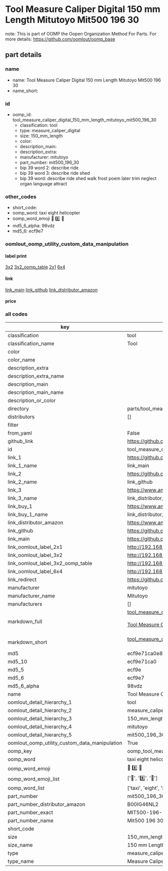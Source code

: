 # Tool Measure Caliper Digital 150 mm Length Mitutoyo Mit500 196 30  

note: This is part of OOMP the Oopen Organization Method For Parts. For more details: https://github.com/oomlout/oomp_base

##  part details
  







### name
* name: Tool Measure Caliper Digital 150 mm Length Mitutoyo Mit500 196 30
* name_short: 
### id
* oomp_id: tool_measure_caliper_digital_150_mm_length_mitutoyo_mit500_196_30
  * classification: tool
  * type: measure_caliper_digital
  * size: 150_mm_length
  * color: 
  * description_main: 
  * description_extra: 
  * manufacturer: mitutoyo
  * part_number: mit500_196_30
  * bip 39 word 2: describe ride
  * bip 39 word 3: describe ride shed
  * bip 39 word: describe ride shed walk frost poem later trim neglect organ language attract

### other_codes
* short_code: 
* oomp_word: taxi eight helicopter
* oomp_word_emoji :taxi: :eight: :helicopter:
* md5_6_alpha: 98vdz
* md5_6: ecf9e7






### oomlout_oomp_utility_custom_data_manipulation
#### label print
[3x2](http://192.168.1.245:1112/?label=oomp%2098vdz)
[3x2_oomp_table](http://192.168.1.108:1112/?label=oomp%2098vdz)
[2x1](http://192.168.1.242:1112/?label=oomp%2098vdz)
[6x4](http://192.168.1.55:1112/?label=oomp%2098vdz)    

#### link

[link_main](https://github.com/oomlout/oomlout_oomp_version_1_messy/tree/main/parts/tool_measure_caliper_digital_150_mm_length_mitutoyo_mit500_196_30) [link_github](https://github.com/oomlout/oomlout_oomp_version_1_messy/tree/main/parts/tool_measure_caliper_digital_150_mm_length_mitutoyo_mit500_196_30) [link_distributor_amazon](https://www.amazon.co.uk/gp/product/B00IG46NL2)                            

#### price







### all codes 
| key | value |  
| --- | --- |  
| classification | tool |  
| classification_name | Tool |  
| color |  |  
| color_name |  |  
| description_extra |  |  
| description_extra_name |  |  
| description_main |  |  
| description_main_name |  |  
| description_or_color |   |  
| directory | parts/tool_measure_caliper_digital_150_mm_length_mitutoyo_mit500_196_30 |  
| distributors | [] |  
| filter |  |  
| from_yaml | False |  
| github_link | https://github.com/oomlout/oomlout_oomp_part_src/tree/main/parts/tool_measure_caliper_digital_150_mm_length_mitutoyo_mit500_196_30 |  
| id | tool_measure_caliper_digital_150_mm_length_mitutoyo_mit500_196_30 |  
| link_1 | https://github.com/oomlout/oomlout_oomp_version_1_messy/tree/main/parts/tool_measure_caliper_digital_150_mm_length_mitutoyo_mit500_196_30 |  
| link_1_name | link_main |  
| link_2 | https://github.com/oomlout/oomlout_oomp_version_1_messy/tree/main/parts/tool_measure_caliper_digital_150_mm_length_mitutoyo_mit500_196_30 |  
| link_2_name | link_github |  
| link_3 | https://www.amazon.co.uk/gp/product/B00IG46NL2 |  
| link_3_name | link_distributor_amazon |  
| link_buy_1 | https://www.amazon.co.uk/gp/product/B00IG46NL2 |  
| link_buy_1_name | link_distributor_amazon |  
| link_distributor_amazon | https://www.amazon.co.uk/gp/product/B00IG46NL2 |  
| link_github | https://github.com/oomlout/oomlout_oomp_version_1_messy/tree/main/parts/tool_measure_caliper_digital_150_mm_length_mitutoyo_mit500_196_30 |  
| link_main | https://github.com/oomlout/oomlout_oomp_version_1_messy/tree/main/parts/tool_measure_caliper_digital_150_mm_length_mitutoyo_mit500_196_30 |  
| link_oomlout_label_2x1 | http://192.168.1.242:1112/?label=oomp%2098vdz |  
| link_oomlout_label_3x2 | http://192.168.1.245:1112/?label=oomp%2098vdz |  
| link_oomlout_label_3x2_oomp_table | http://192.168.1.108:1112/?label=oomp%2098vdz |  
| link_oomlout_label_6x4 | http://192.168.1.55:1112/?label=oomp%2098vdz |  
| link_redirect | https://github.com/oomlout/oomlout_oomp_version_1_messy/tree/main/parts/tool_measure_caliper_digital_150_mm_length_mitutoyo_mit500_196_30 |  
| manufacturer | mitutoyo |  
| manufacturer_name | Mitutoyo |  
| manufacturers | [] |  
| markdown_full | [tool_measure_caliper_digital_150_mm_length_mitutoyo_mit500_196_30](none)<br>[](none)<br>[Tool Measure Caliper Digital 150 Mm Length Mitutoyo Mit500 196 30](none)<br><br> |  
| markdown_short | [tool_measure_caliper_digital_150_mm_length_mitutoyo_mit500_196_30](none)<br><br> |  
| md5 | ecf9e71ca0e8afaa9c2ebf698aae59dc |  
| md5_10 | ecf9e71ca0 |  
| md5_5 | ecf9e |  
| md5_6 | ecf9e7 |  
| md5_6_alpha | 98vdz |  
| name | Tool Measure Caliper Digital 150 mm Length Mitutoyo Mit500 196 30 |  
| oomlout_detail_hierarchy_1 | tool |  
| oomlout_detail_hierarchy_2 | measure_caliper_digital |  
| oomlout_detail_hierarchy_3 | 150_mm_length |  
| oomlout_detail_hierarchy_4 | mitutoyo |  
| oomlout_detail_hierarchy_5 | mit500_196_30 |  
| oomlout_oomp_utility_custom_data_manipulation | True |  
| oomp_key | oomp_tool_measure_caliper_digital_150_mm_length_mitutoyo_mit500_196_30 |  
| oomp_word | taxi eight helicopter |  
| oomp_word_emoji | :taxi: :eight: :helicopter: |  
| oomp_word_emoji_list | [':taxi:', ':eight:', ':helicopter:'] |  
| oomp_word_list | ['taxi', 'eight', 'helicopter'] |  
| part_number | mit500_196_30 |  
| part_number_distributor_amazon | B00IG46NL2 |  
| part_number_exact | MIT500-196-30 |  
| part_number_name | Mit500 196 30 |  
| short_code |  |  
| size | 150_mm_length |  
| size_name | 150 mm Length |  
| type | measure_caliper_digital |  
| type_name | Measure Caliper Digital |  
